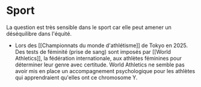 # Sport

La question est très sensible dans le sport car elle peut amener un déséquilibre dans l'équité. 

- Lors des [[Championnats du monde d'athlétisme]] de Tokyo en 2025. Des tests de féminité (prise de sang) sont imposés par [[World Athletics]], la fédération internationale, aux athlètes féminines pour déterminer leur genre avec certitude. World Athletics ne semble pas avoir mis en place un accompagnement psychologique pour les athlètes qui apprendraient qu'elles ont ce chromosome Y. 